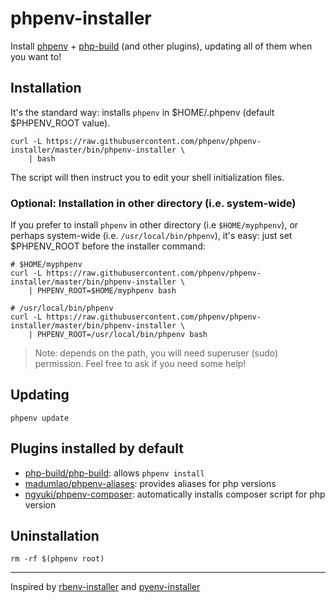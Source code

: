 # phpenv-installer

Install [phpenv](https://github.com/phpenv/phpenv) +
[php-build](https://github.com/php-build/php-build) (and
other plugins), updating all of them when you want to!

## Installation

It's the standard way: installs `phpenv` in $HOME/.phpenv (default
$PHPENV_ROOT value).

```shell
curl -L https://raw.githubusercontent.com/phpenv/phpenv-installer/master/bin/phpenv-installer \
    | bash
```

The script will then instruct you to edit your shell initialization files.

### Optional: Installation in other directory (i.e. system-wide)

If you prefer to install `phpenv` in other directory (i.e
`$HOME/myphpenv`), or perhaps system-wide (i.e. `/usr/local/bin/phpenv`),
it's easy: just set $PHPENV_ROOT before the installer command:

```shell
# $HOME/myphpenv
curl -L https://raw.githubusercontent.com/phpenv/phpenv-installer/master/bin/phpenv-installer \
    | PHPENV_ROOT=$HOME/myphpenv bash
```

```shell
# /usr/local/bin/phpenv
curl -L https://raw.githubusercontent.com/phpenv/phpenv-installer/master/bin/phpenv-installer \
    | PHPENV_ROOT=/usr/local/bin/phpenv bash
```

> Note: depends on the path, you will need superuser (sudo)
permission. Feel free to ask if you need some help!

## Updating

```shell
phpenv update
```

## Plugins installed by default

- [php-build/php-build](https://github.com/php-build/php-build): allows `phpenv install`
- [madumlao/phpenv-aliases](https://github.com/madumlao/phpenv-aliases): provides aliases for php versions
- [ngyuki/phpenv-composer](https://github.com/ngyuki/phpenv-composer): automatically installs composer script for php version

## Uninstallation

```shell
rm -rf $(phpenv root)
```

<hr>

Inspired by [rbenv-installer](https://github.com/fesplugas/rbenv-installer) and [pyenv-installer](https://github.com/yyuu/pyenv-installer)
